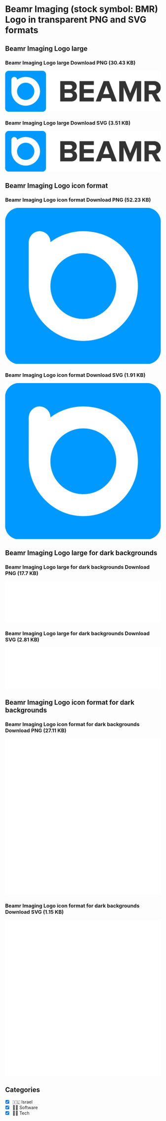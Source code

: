 # Beamr Imaging (stock symbol: BMR) Logo in transparent PNG and SVG formats

## Beamr Imaging Logo large

### Beamr Imaging Logo large Download PNG (30.43 KB)

![Beamr Imaging Logo large Download PNG (30.43 KB)](/img/orig/BMR_BIG-39e2e1d4.png)

### Beamr Imaging Logo large Download SVG (3.51 KB)

![Beamr Imaging Logo large Download SVG (3.51 KB)](/img/orig/BMR_BIG-ddfde1fb.svg)

## Beamr Imaging Logo icon format

### Beamr Imaging Logo icon format Download PNG (52.23 KB)

![Beamr Imaging Logo icon format Download PNG (52.23 KB)](/img/orig/BMR-f8bbf07d.png)

### Beamr Imaging Logo icon format Download SVG (1.91 KB)

![Beamr Imaging Logo icon format Download SVG (1.91 KB)](/img/orig/BMR-477238c9.svg)

## Beamr Imaging Logo large for dark backgrounds

### Beamr Imaging Logo large for dark backgrounds Download PNG (17.7 KB)

![Beamr Imaging Logo large for dark backgrounds Download PNG (17.7 KB)](/img/orig/BMR_BIG.D-218ec27b.png)

### Beamr Imaging Logo large for dark backgrounds Download SVG (2.81 KB)

![Beamr Imaging Logo large for dark backgrounds Download SVG (2.81 KB)](/img/orig/BMR_BIG.D-03caab9c.svg)

## Beamr Imaging Logo icon format for dark backgrounds

### Beamr Imaging Logo icon format for dark backgrounds Download PNG (27.11 KB)

![Beamr Imaging Logo icon format for dark backgrounds Download PNG (27.11 KB)](/img/orig/BMR.D-bc021b0b.png)

### Beamr Imaging Logo icon format for dark backgrounds Download SVG (1.15 KB)

![Beamr Imaging Logo icon format for dark backgrounds Download SVG (1.15 KB)](/img/orig/BMR.D-01dbbafa.svg)



## Categories
- [x] 🇮🇱 Israel
- [x] 👨‍💻 Software
- [x] 👩‍💻 Tech
